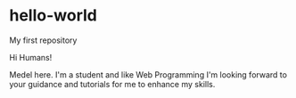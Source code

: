 # hello-world
My first repository

Hi Humans!

Medel here. I'm a student and like Web Programming
I'm looking forward to your guidance and tutorials
for me to enhance my skills.
